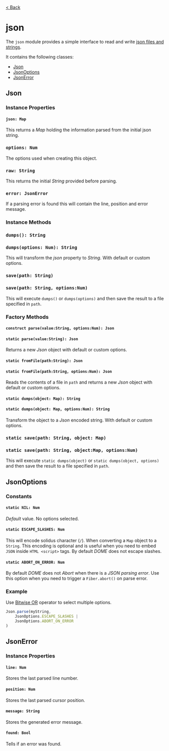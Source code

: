 [< Back](.)

json
================

The `json` module provides a simple interface to read and write [json files and strings](https://www.json.org/json-en.html).

It contains the following classes:

* [Json](#json)
* [JsonOptions](#jsonoptions)
* [JsonError](#jsonerror)

## Json

### Instance Properties

#### `json: Map`
This returns a _Map_ holding the information parsed from the initial json string.

### `options: Num`
The options used when creating this object.

### `raw: String`
This returns the initial _String_ provided before parsing.

### `error: JsonError`
If a parsing error is found this will contain the line, position and error message.

### Instance Methods

### `dumps(): String`
### `dumps(options: Num): String`
This will transform the _json_ property to _String_. With default or custom options. 

### `save(path: String)`
### `save(path: String, options:Num)`
This will execute `dumps()` or `dumps(options)` and then save the result to a file specified in `path`.

### Factory Methods
#### `construct parse(value:String, options:Num): Json`
#### `static parse(value:String): Json`
Returns a new _Json_ object with default or custom options.

#### `static fromFile(path:String): Json`
#### `static fromFile(path:String, options:Num): Json`
Reads the contents of a file in `path` and returns a new _Json_ object with default or custom options.

#### `static dumps(object: Map): String`
#### `static dumps(object: Map, options:Num): String`
Transform the object to a _Json_ encoded string. With default or custom options.

### `static save(path: String, object: Map)`
### `static save(path: String, object:Map, options:Num)`
This will execute `static dumps(object)` or `static dumps(object, options)` and then save the result to a file specified in `path`.

## JsonOptions

### Constants

#### `static NIL: Num`
_Default_ value. No options selected.

#### `static ESCAPE_SLASHES: Num`
This will encode solidus character (`/`). When converting a `Map` object to a `String`. This encoding is optional and is useful when you need to embed `JSON` inside `HTML <script>` tags. By default _DOME_ does not escape slashes.

#### `static ABORT_ON_ERROR: Num`
By default _DOME_ does not _Abort_ when there is a _JSON parsing error_. Use this option when you need to trigger a `Fiber.abort()` on parse error.

### Example

Use [Bitwise OR](https://wren.io/method-calls.html#operators) operator to select multiple options.

```js
Json.parse(myString, 
	JsonOptions.ESCAPE_SLASHES |
	JsonOptions.ABORT_ON_ERROR
)
```

## JsonError

### Instance Properties

#### `line: Num`
Stores the last parsed line number.

#### `position: Num`
Stores the last parsed cursor position.

#### `message: String`
Stores the generated error message.

#### `found: Bool`
Tells if an error was found.

